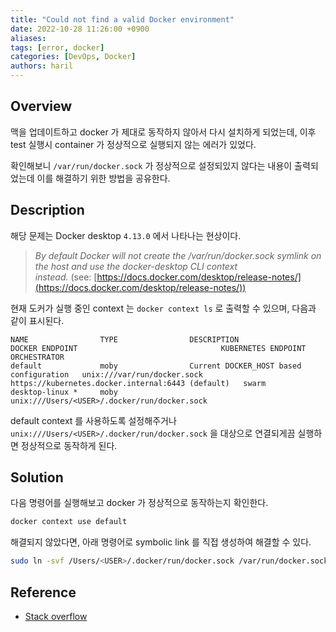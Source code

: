 ```yaml
---
title: "Could not find a valid Docker environment"
date: 2022-10-28 11:26:00 +0900
aliases:
tags: [error, docker]
categories: [DevOps, Docker]
authors: haril
---
```


## Overview

맥을 업데이트하고 docker 가 제대로 동작하지 않아서 다시 설치하게 되었는데, 이후 test 실행시 container 가 정상적으로 실행되지 않는 에러가 있었다.

확인해보니 `/var/run/docker.sock` 가 정상적으로 설정되있지 않다는 내용이 출력되었는데 이를 해결하기 위한 방법을 공유한다.

<!-- truncate -->

## Description

해당 문제는 Docker desktop `4.13.0` 에서 나타나는 현상이다.

> _By default Docker will not create the /var/run/docker.sock symlink on the host and use the docker-desktop CLI context instead._ (see: [https://docs.docker.com/desktop/release-notes/](https://docs.docker.com/desktop/release-notes/))

현재 도커가 실행 중인 context 는 `docker context ls` 로 출력할 수 있으며, 다음과 같이 표시된다.

```console
NAME                TYPE                DESCRIPTION                               DOCKER ENDPOINT                                KUBERNETES ENDPOINT                                 ORCHESTRATOR
default             moby                Current DOCKER_HOST based configuration   unix:///var/run/docker.sock                    https://kubernetes.docker.internal:6443 (default)   swarm
desktop-linux *     moby                                                          unix:///Users/<USER>/.docker/run/docker.sock
```

default context 를 사용하도록 설정해주거나 `unix:///Users/<USER>/.docker/run/docker.sock` 을 대상으로 연결되게끔 실행하면 정상적으로 동작하게 된다.

## Solution

다음 명령어를 실행해보고 docker 가 정상적으로 동작하는지 확인한다.

```bash
docker context use default
```

해결되지 않았다면, 아래 명령어로 symbolic link 를 직접 생성하여 해결할 수 있다.

```bash
sudo ln -svf /Users/<USER>/.docker/run/docker.sock /var/run/docker.sock
```

## Reference

- [Stack overflow](https://stackoverflow.com/questions/74173489/docker-socket-is-not-found-while-using-intellij-idea-and-docker-desktop-on-macos)

